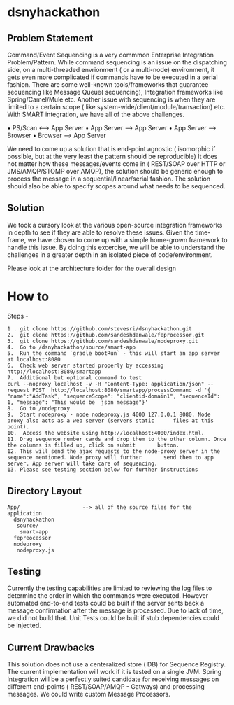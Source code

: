 # dsnyhackathon

Problem Statement
-----------------
 Command/Event Sequencing is a very commmon Enterprise Integration Problem/Pattern. While command sequencing is an issue on
the dispatching side, on a multi-threaded envrionment ( or a multi-node) environment, it gets even more complicated if commands
have to be executed in a serial fashion. There are some well-known tools/frameworks that guarantee sequencing like Message Queue( sequencing),
Integration frameworks like Spring/Camel/Mule etc.
Another issue with sequencing is when they are limited to a certain scope ( like system-wide/client/module/transaction) etc.
With SMART integration, we have all of the above challenges.

•	PS/Scan <--> App Server
•	App Server --> App Server
•	App Server --> Browser
•	Browser --> App Server

We need to come up a solution that is end-point agnostic ( isomorphic if possible, but at the very least the pattern should be reproducible)
It does not matter how these messages/events come in ( REST/SOAP over HTTP or JMS/AMQP/STOMP over AMQP), the solution should be generic
enough to process the message in a sequential/linear/serial fashion. The solution should also be able to specify scopes around what needs
to be sequenced.


Solution
---------

We took a cursory look at the various open-source integration frameworks in depth to see if they are able to resolve
these issues. Given the time-frame, we have chosen to come up with a simple home-grown framework to handle this issue.
By doing this excercise, we will be able to understand the challenges in a greater depth in an isolated piece of code/environment.

Please look at the architecture folder for the overall design

# How to
Steps -
```
1 . git clone https://github.com/stevesri/dsnyhackathon.git
2.  git clone https://github.com/sandeshdanwale/feprocessor.git
3.  git clone https://github.com/sandeshdanwale/nodeproxy.git
4.  Go to /dsnyhackathon/source/smart-app
5.  Run the command `gradle bootRun` - this will start an app server at localhost:8080
6.  Check web server started properly by accessing http://localhost:8080/smartapp
7.  Additional but optional command to test 
curl --noproxy localhost -v -H "Content-Type: application/json" --request POST  http://localhost:8080/smartapp/processCommand -d '{ "name":"AddTask", "sequenceScope": "clientid-domain1", "sequenceId": 1, "message": "This would be  json message"}'
8.  Go to /nodeproxy
9.  Start nodeproxy - node nodeproxy.js 4000 127.0.0.1 8080. Node proxy also acts as a web server (servers static      files at this point).
10.  Access the website using http://localhost:4000/index.html.
11. Drag sequence number cards and drop them to the other column. Once the columns is filled up, click on submit       button.
12. This will send the ajax requests to the node-proxy server in the sequence mentioned. Node proxy will further       send them to app server. App server will take care of sequencing.
13. Please see testing section below for further instructions

```
## Directory Layout

```
App/                    --> all of the source files for the application
  dsnyhackathon
   source/
    smart-app
  fepreocessor
  nodeproxy
   nodeproxy.js

```

Testing
--------
Currently the testing capabilities are limited to reviewing the log files to determine the order in which the commands were executed. However automated end-to-end tests could be built if the server sents back a message confirmation after the message is processed. Due to lack of time, we did not build that. Unit Tests could be built if stub dependencies could be injected.

Current Drawbacks
-----------------
This solution does not use a centeralized store ( DB) for Sequence Registry. The current implementation will work if it is tested on a single JVM. Spring Integration will be a perfectly suited candidate for receiving messages on different end-points ( REST/SOAP/AMQP - Gatways) and processing messages. We could write custom Message Processors.

